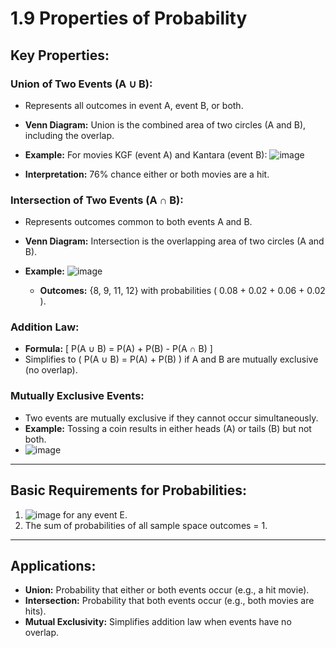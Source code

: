# 1.9 Properties of Probability

## Key Properties:

### Union of Two Events (A ∪ B):
- Represents all outcomes in event A, event B, or both.
- **Venn Diagram:** Union is the combined area of two circles (A and B), including the overlap.
- **Example:** For movies KGF (event A) and Kantara (event B):
![image](https://github.com/user-attachments/assets/48e8e3de-87fc-484c-a0ab-220ff7f9c469)

- **Interpretation:** 76% chance either or both movies are a hit.

### Intersection of Two Events (A ∩ B):
- Represents outcomes common to both events A and B.
- **Venn Diagram:** Intersection is the overlapping area of two circles (A and B).
- **Example:** ![image](https://github.com/user-attachments/assets/722ff075-95ca-4e67-9eea-b1baea4eeda1)

  - **Outcomes:** {8, 9, 11, 12} with probabilities \( 0.08 + 0.02 + 0.06 + 0.02 \).

### Addition Law:
- **Formula:** 
  \[
  P(A ∪ B) = P(A) + P(B) - P(A ∩ B)
  \]
- Simplifies to \( P(A ∪ B) = P(A) + P(B) \) if A and B are mutually exclusive (no overlap).

### Mutually Exclusive Events:
- Two events are mutually exclusive if they cannot occur simultaneously.
- **Example:** Tossing a coin results in either heads (A) or tails (B) but not both.
- ![image](https://github.com/user-attachments/assets/0a7d3007-1639-4b6b-9335-106565b2fbf6)

---

## Basic Requirements for Probabilities:
1. ![image](https://github.com/user-attachments/assets/a8078edf-cd88-4bea-b697-7e16bfce870b)
for any event E.
2. The sum of probabilities of all sample space outcomes = 1.

---

## Applications:
- **Union:** Probability that either or both events occur (e.g., a hit movie).
- **Intersection:** Probability that both events occur (e.g., both movies are hits).
- **Mutual Exclusivity:** Simplifies addition law when events have no overlap.
